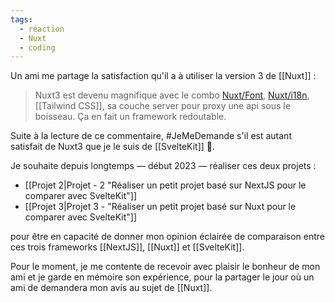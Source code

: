 ```yaml
---
tags:
  - réaction
  - Nuxt
  - coding
---
```

Un ami me partage la satisfaction qu'il a à utiliser la version 3 de [[Nuxt]]  :

> Nuxt3 est devenu magnifique avec le combo [Nuxt/Font](https://nuxt.com/modules/fonts), [Nuxt/i18n](https://i18n.nuxtjs.org/), [[Tailwind CSS]], sa couche server pour proxy une api sous le boisseau. Ça en fait un framework redoutable.

Suite à la lecture de ce commentaire, #JeMeDemande s'il est autant satisfait de Nuxt3 que je le suis de [[SvelteKit]] 🤔.

Je souhaite depuis longtemps — début 2023 — réaliser ces deux projets :

- [[Projet 2|Projet - 2 "Réaliser un petit projet basé sur NextJS pour le comparer avec SvelteKit"]]
- [[Projet 3|Projet 3 - "Réaliser un petit projet basé sur Nuxt pour le comparer avec SvelteKit"]]

pour être en capacité de donner mon opinion éclairée de comparaison entre ces trois frameworks [[NextJS]], [[Nuxt]] et [[SvelteKit]].

Pour le moment, je me contente de recevoir avec plaisir le bonheur de mon ami et je garde en mémoire son expérience, pour la partager le jour où un ami de demandera mon avis au sujet de [[Nuxt]].